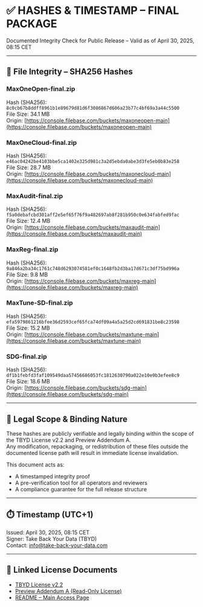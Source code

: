 # ✅ HASHES & TIMESTAMP – FINAL PACKAGE

Documented Integrity Check for Public Release – Valid as of April 30, 2025, 08:15 CET

---

## 🔐 File Integrity – SHA256 Hashes

### MaxOneOpen-final.zip  
Hash (SHA256): `8c0cb67b8ddff8961b1e89679d81d6f3086867d606a23b77c4bf69a3a44c5500`  
File Size: 34.1 MB  
Origin: [https://console.filebase.com/buckets/maxoneopen-main](https://console.filebase.com/buckets/maxoneopen-main)

### MaxOneCloud-final.zip  
Hash (SHA256): `e46ac04242be4103bbe5ca1402e325d981c3a2d5ebda0abe3d3fe5eb0b83e258`  
File Size: 28.7 MB  
Origin: [https://console.filebase.com/buckets/maxonecloud-main](https://console.filebase.com/buckets/maxonecloud-main)

### MaxAudit-final.zip  
Hash (SHA256): `f5a0debafcbd301aff2e5ef65f76f9a482697ab8f281b950c0e634fabfed9fac`  
File Size: 12.4 MB  
Origin: [https://console.filebase.com/buckets/maxaudit-main](https://console.filebase.com/buckets/maxaudit-main)

### MaxReg-final.zip  
Hash (SHA256): `9a846a2ba34c1761c748d6293074581ef0c1648fb2d3ba17d671c3df75bd996a`  
File Size: 9.8 MB  
Origin: [https://console.filebase.com/buckets/maxreg-main](https://console.filebase.com/buckets/maxreg-main)

### MaxTune-SD-final.zip  
Hash (SHA256): `efa5979861216bfee36d2593cef65fca74df09a4a5a25d2cd691831be8c23598`  
File Size: 15.2 MB  
Origin: [https://console.filebase.com/buckets/maxtune-main](https://console.filebase.com/buckets/maxtune-main)

### SDG-final.zip  
Hash (SHA256): `df1b1febfd3faf109549daa57456686053fc1812630790a022e10e9b3efee8c9`  
File Size: 18.6 MB  
Origin: [https://console.filebase.com/buckets/sdg-main](https://console.filebase.com/buckets/sdg-main)

---

## 📜 Legal Scope & Binding Nature

These hashes are publicly verifiable and legally binding within the scope of the TBYD License v2.2 and Preview Addendum A.  
Any modification, repackaging, or redistribution of these files outside the documented license path will result in immediate license invalidation.

This document acts as:

- A timestamped integrity proof
- A pre-verification tool for all operators and reviewers
- A compliance guarantee for the full release structure

---

## ⏱️ Timestamp (UTC+1)

Issued: April 30, 2025, 08:15 CET  
Signer: Take Back Your Data (TBYD)  
Contact: info@take-back-your-data.com

---

## 🔗 Linked License Documents

- [TBYD License v2.2](./LICENSE.md)
- [Preview Addendum A (Read-Only License)](./LICENSE-Addendum-A.md)
- [README – Main Access Page](./README.md)
